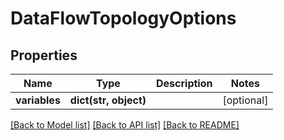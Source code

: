 # DataFlowTopologyOptions

## Properties
Name | Type | Description | Notes
------------ | ------------- | ------------- | -------------
**variables** | **dict(str, object)** |  | [optional] 

[[Back to Model list]](../README.md#documentation-for-models) [[Back to API list]](../README.md#documentation-for-api-endpoints) [[Back to README]](../README.md)


